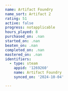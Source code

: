 ```yaml
---
name: Artifact Foundry
name_sort: Artifact 2
rating: 51
active: false
progress: notapplicable
hours_played: 8
purchased_on: .nan
started_on: .nan
beaten_on: .nan
completed_on: .nan
mastered_on: .nan
identifiers:
  - type: steam
    appid: '1269260'
    name: Artifact Foundry
    synced_on: '2024-10-04'

---
```

